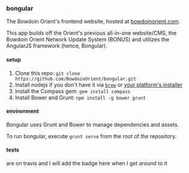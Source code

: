 ### bongular

The Bowdoin Orient's frontend website, hosted at [bowdoinorient.com](bowdoinorient.com).

This app builds off the Orient's previous all-in-one website/CMS, the Bowdoin Orient Network Update System (BONUS) and utilizes the AngularJS framework (hence, Bongular).

#### setup

1. Clone this repo: `git clone https://github.com/BowdoinOrient/bongular.git`
2. Install nodejs if you don't have it via [`brew`](http://brew.sh/) or [your platform's installer](http://nodejs.org/download/)
3. Install the Compass gem: `gem install compass`
4. Install Bower and Grunt: `npm install -g bower grunt`

#### environment

Bongular uses Grunt and Bower to manage dependencies and assets.

To run bongular, execute `grunt serve` from the root of the repository.

#### tests

are on travis and I will add the badge here when I get around to it